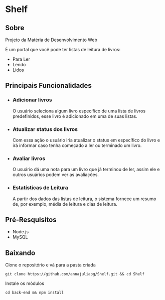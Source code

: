 # Shelf

## Sobre

Projeto da Matéria de Desenvolvimento Web

É um portal que você pode ter listas de leitura de livros:
- Para Ler
- Lendo
- Lidos

## Principais Funcionalidades

- ### Adicionar livros
   O usuário seleciona algum livro específico de uma lista de livros predefinidos, esse livro é adicionado em uma de suas listas.
    

- ### Atualizar status dos livros
   Com essa ação o usuário iria atualizar o status em específico do livro e irá informar caso tenha começado a ler ou terminado um livro.


- ### Avaliar livros
   O usuário dá uma nota para um livro que já terminou de ler, assim ele e outros usuários podem ver as avaliações.

- ### Estatísticas de Leitura
   A partir dos dados das listas de leitura, o sistema fornece um resumo de, por exemplo, média de leitura e dias de leitura.

## Pré-Resquisitos

- Node.js
- MySQL

## Baixando

Clone o repositório e vá para a pasta criada
```
git clone https://github.com/annajuliapg/Shelf.git && cd Shelf
```

Instale os módulos
```
cd back-end && npm install
```
